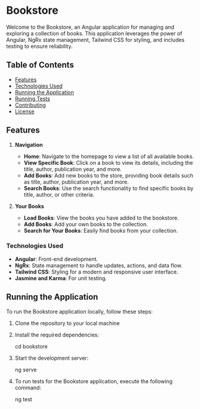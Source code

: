 # Bookstore

Welcome to the Bookstore, an Angular application for managing and exploring a collection of books. This application leverages the power of Angular, NgRx state management, Tailwind CSS for styling, and includes testing to ensure reliability.

## Table of Contents
- [Features](#features)
- [Technologies Used](#technologies-used)
- [Running the Application](#running-the-application)
- [Running Tests](#running-tests)
- [Contributing](#contributing)
- [License](#license)

## Features

1. **Navigation**
    - **Home**: Navigate to the homepage to view a list of all available books.
    - **View Specific Book**: Click on a book to view its details, including the title, author, publication year, and more.
    - **Add Books**: Add new books to the store, providing book details such as title, author, publication year, and more.
    - **Search Books**: Use the search functionality to find specific books by title, author, or other criteria.

2. **Your Books**
    - **Load Books**: View the books you have added to the bookstore.
    - **Add Books**: Add your own books to the collection.
    - **Search for Your Books**: Easily find books from your collection.

### Technologies Used
- **Angular**: Front-end development.
- **NgRx**: State management to handle updates, actions, and data flow.
- **Tailwind CSS**: Styling for a modern and responsive user interface.
- **Jasmine and Karma**: For unit testing.

## Running the Application

To run the Bookstore application locally, follow these steps:

1. Clone the repository to your local machine


2. Install the required dependencies:

   cd bookstore


3. Start the development server:

   ng serve


4. To run tests for the Bookstore application, execute the following command:

   ng test
